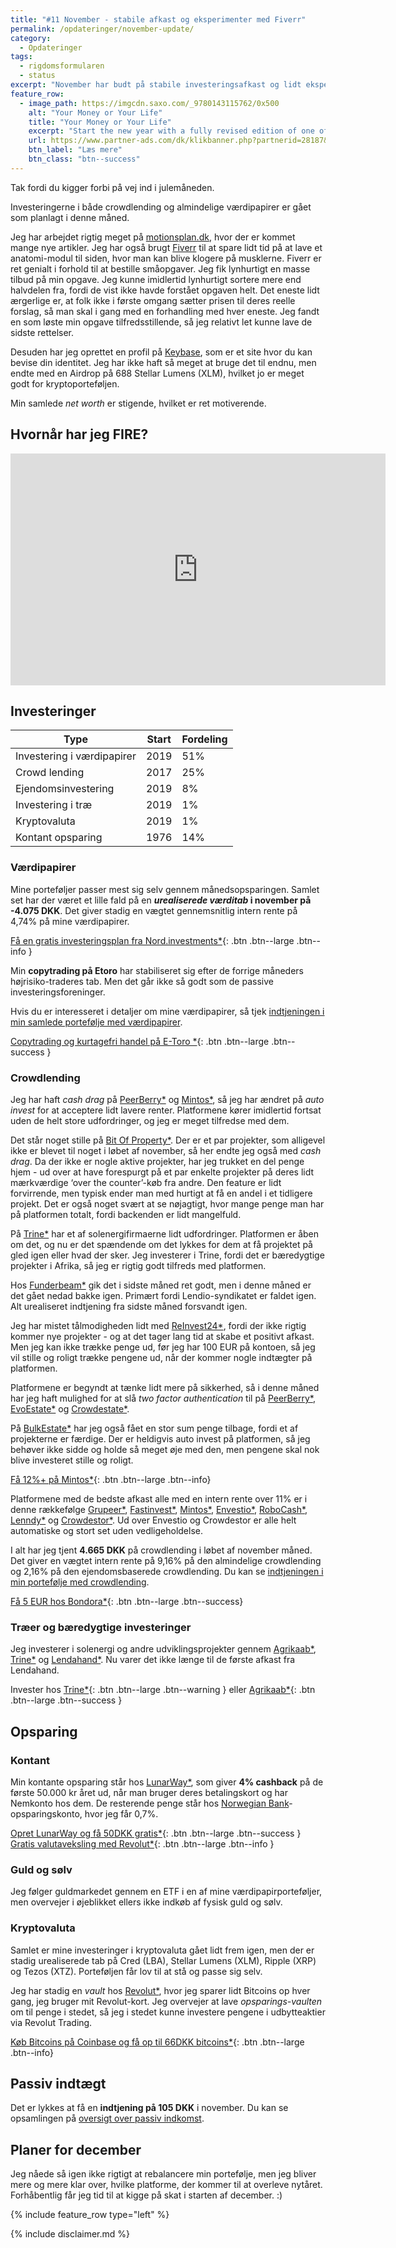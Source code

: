 ```yaml
---
title: "#11 November - stabile afkast og eksperimenter med Fiverr"
permalink: /opdateringer/november-update/
category:
  - Opdateringer
tags:
  - rigdomsformularen
  - status
excerpt: "November har budt på stabile investeringsafkast og lidt eksperimenter med Fiverr."
feature_row:
  - image_path: https://imgcdn.saxo.com/_9780143115762/0x500
    alt: "Your Money or Your Life"
    title: "Your Money or Your Life"
    excerpt: "Start the new year with a fully revised edition of one of the most influential books ever written on personal finance with more than a million copies sold"
    url: https://www.partner-ads.com/dk/klikbanner.php?partnerid=28187&bannerid=43264&htmlurl=https://www.saxo.com/dk/your-money-or-your-life_vicki-robin_paperback_9780143115762
    btn_label: "Læs mere"
    btn_class: "btn--success"
---
```


Tak fordi du kigger forbi på vej ind i julemåneden.

Investeringerne i både crowdlending og almindelige værdipapirer er gået som planlagt i denne måned.

Jeg har arbejdet rigtig meget på [motionsplan.dk](http://www.motionsplan.dk/), hvor der er kommet mange nye artikler. Jeg har også brugt [Fiverr](/go/fiverr) til at spare lidt tid på at lave et anatomi-modul til siden, hvor man kan blive klogere på musklerne. Fiverr er ret genialt i forhold til at bestille småopgaver. Jeg fik lynhurtigt en masse tilbud på min opgave. Jeg kunne imidlertid lynhurtigt sortere mere end halvdelen fra, fordi de vist ikke havde forstået opgaven helt. Det eneste lidt ærgerlige er, at folk ikke i første omgang sætter prisen til deres reelle forslag, så man skal i gang med en forhandling med hver eneste. Jeg fandt en som løste min opgave tilfredsstillende, så jeg relativt let kunne lave de sidste rettelser.

Desuden har jeg oprettet en profil på [Keybase](http://www.keybase.io), som er et site hvor du kan bevise din identitet. Jeg har ikke haft så meget at bruge det til endnu, men endte med en Airdrop på 688 Stellar Lumens (XLM), hvilket jo er meget godt for kryptoporteføljen.

Min samlede _net worth_ er stigende, hvilket er ret motiverende.

## Hvornår har jeg FIRE?

<iframe width="600" height="371" seamless frameborder="0" scrolling="no" src="https://docs.google.com/spreadsheets/d/e/2PACX-1vQKZZbdj1cM5A4yCXjtjhxowXHoMhioXI-OR-mEPmmGgqQhcSr250VUM8SGVvRkWZziWUYleizmqAC2/pubchart?oid=1861475684&amp;format=image"></iframe>

## Investeringer


| Type                        | Start | Fordeling |
|-----------------------------|-------|-----------|
| Investering i værdipapirer  | 2019  | 51%       |
| Crowd lending               | 2017  | 25%       |
| Ejendomsinvestering         | 2019  | 8%        |
| Investering i træ           | 2019  | 1%        |
| Kryptovaluta                | 2019  | 1%        |
| Kontant opsparing           | 1976  | 14%       |

### Værdipapirer

Mine porteføljer passer mest sig selv gennem månedsopsparingen. Samlet set har der været et lille fald på en **_urealiserede værditab_ i november på -4.075 DKK**. Det giver stadig en vægtet gennemsnitlig intern rente på 4,74% på mine værdipapirer.

[Få en gratis investeringsplan fra Nord.investments\*](/go/nord/){: .btn .btn--large .btn--info }

Min **copytrading på Etoro** har stabiliseret sig efter de forrige måneders højrisiko-traderes tab. Men det går ikke så godt som de passive investeringsforeninger.

Hvis du er interesseret i detaljer om mine værdipapirer, så tjek [indtjeningen i min samlede portefølje med værdipapirer](/investeringer/).

[Copytrading og kurtagefri handel på E-Toro \*](/go/etoro/){: .btn .btn--large .btn--success }

### Crowdlending

Jeg har haft _cash drag_ på [PeerBerry\*](/go/peerberry/) og [Mintos\*](/go/mintos/), så jeg har ændret på _auto invest_ for at acceptere lidt lavere renter. Platformene kører imidlertid fortsat uden de helt store udfordringer, og jeg er meget tilfredse med dem.

Det står noget stille på [Bit Of Property\*](/go/bitofproperty/). Der er et par projekter, som alligevel ikke er blevet til noget i løbet af november, så her endte jeg også med _cash drag_. Da der ikke er nogle aktive projekter, har jeg trukket en del penge hjem - ud over at have forespurgt på et par enkelte projekter på deres lidt mærkværdige ‘over the counter’-køb fra andre. Den feature er lidt forvirrende, men typisk ender man med hurtigt at få en andel i et tidligere projekt. Det er også noget svært at se nøjagtigt, hvor mange penge man har på platformen totalt, fordi backenden er lidt mangelfuld.

På [Trine\*](/go/trine/) har et af solenergifirmaerne lidt udfordringer. Platformen er åben om det, og nu er det spændende om det lykkes for dem at få projektet på gled igen eller hvad der sker. Jeg investerer i Trine, fordi det er bæredygtige projekter i Afrika, så jeg er rigtig godt tilfreds med platformen.

Hos [Funderbeam\*](/go/funderbeam/) gik det i sidste måned ret godt, men i denne måned er det gået nedad bakke igen. Primært fordi Lendio-syndikatet er faldet igen. Alt urealiseret indtjening fra sidste måned forsvandt igen.

Jeg har mistet tålmodigheden lidt med [ReInvest24\*](/go/reinvest24/), fordi der ikke rigtig kommer nye projekter - og at det tager lang tid at skabe et positivt afkast. Men jeg kan ikke trække penge ud, før jeg har 100 EUR på kontoen, så jeg vil stille og roligt trække pengene ud, når der kommer nogle indtægter på platformen.

Platformene er begyndt at tænke lidt mere på sikkerhed, så i denne måned har jeg haft mulighed for at slå _two factor authentication_ til på [PeerBerry\*](/go/peerberry/), [EvoEstate\*](/go/evoestate/) og [Crowdestate\*](/go/crowdestate/).

På [BulkEstate\*](/go/bulkestate/) har jeg også fået en stor sum penge tilbage, fordi et af projekterne er færdige. Der er heldigvis auto invest på platformen, så jeg behøver ikke sidde og holde så meget øje med den, men pengene skal nok blive investeret stille og roligt.

[Få 12%+ på Mintos\*](/go/mintos/){: .btn .btn--large .btn--info}

Platformene med de bedste afkast alle med en  intern rente over 11% er i denne rækkefølge [Grupeer\*](/go/grupeer/), [Fastinvest\*](/go/fastinvest/), [Mintos\*](/go/mintos/), [Envestio\*](/go/envestio/), [RoboCash\*](/go/robocash/), [Lenndy\*](/go/lenndy) og [Crowdestor\*](/go/crowdestor/). Ud over Envestio og Crowdestor er alle helt automatiske og stort set uden vedligeholdelse.

I alt har jeg tjent **4.665 DKK** på crowdlending i løbet af november måned. Det giver en vægtet intern rente på 9,16% på den almindelige crowdlending og 2,16% på den ejendomsbaserede crowdlending. Du kan se [indtjeningen i min portefølje med crowdlending](/crowdlending/).

[Få 5 EUR hos Bondora\*](/go/bondora/){: .btn .btn--large .btn--success}

### Træer og bæredygtige investeringer

Jeg investerer i solenergi og andre udviklingsprojekter gennem [Agrikaab\*](/go/agrikaab/), [Trine\*](/go/trine/) og [Lendahand\*](/go/lendahand/). Nu varer det ikke længe til de første afkast fra Lendahand.

Invester hos [Trine\*](/go/trine/){: .btn .btn--large .btn--warning } eller [Agrikaab\*](/go/agrikaab/){: .btn .btn--large .btn--success }

## Opsparing

### Kontant

Min kontante opsparing står hos [LunarWay\*](/go/lunarway/), som giver **4% cashback** på de første 50.000 kr året ud, når man bruger deres betalingskort og har Nemkonto hos dem. De resterende penge står hos [Norwegian Bank](/go/norwegian/)-opsparingskonto, hvor jeg får 0,7%. 

[Opret LunarWay og få 50DKK gratis\*](/go/lunarway/){: .btn .btn--large .btn--success } 
[Gratis valutaveksling med Revolut\*](/go/revolut/){: .btn .btn--large .btn--info }

### Guld og sølv

Jeg følger guldmarkedet gennem en ETF i en af mine værdipapirporteføljer, men overvejer i øjeblikket ellers ikke indkøb af fysisk guld og sølv.

### Kryptovaluta

Samlet er mine investeringer i kryptovaluta gået lidt frem igen, men der er stadig urealiserede tab på Cred (LBA), Stellar Lumens (XLM), Ripple (XRP) og Tezos (XTZ). Porteføljen får lov til at stå og passe sig selv.

Jeg har stadig en _vault_ hos [Revolut\*](/go/revolut/), hvor jeg sparer lidt Bitcoins op hver gang, jeg bruger mit Revolut-kort. Jeg overvejer at lave _opsparings-vaulten_ om til penge i stedet, så jeg i stedet kunne investere pengene i udbytteaktier via Revolut Trading.

[Køb Bitcoins på Coinbase og få op til 66DKK bitcoins\*](/go/coinbase/){: .btn .btn--large .btn--info}

## Passiv indtægt

Det er lykkes at få en **indtjening på 105 DKK** i november. Du kan se opsamlingen på [oversigt over passiv indkomst](/passiv-indkomst/). 

## Planer for december

Jeg nåede så igen ikke rigtigt at rebalancere min portefølje, men jeg bliver mere og mere klar over, hvilke platforme, der kommer til at overleve nytåret. Forhåbentlig får jeg tid til at kigge på skat i starten af december. :)

{% include feature_row type="left" %}

{% include disclaimer.md %}
